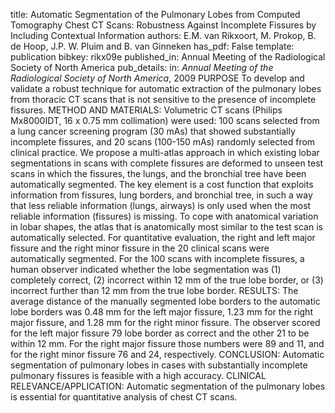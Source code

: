 title: Automatic Segmentation of the Pulmonary Lobes from Computed Tomography Chest CT Scans: Robustness Against Incomplete Fissures by Including Contextual Information
authors: E.M. van Rikxoort, M. Prokop, B. de Hoop, J.P. W. Pluim and B. van Ginneken
has_pdf: False
template: publication
bibkey: rikx09e
published_in: Annual Meeting of the Radiological Society of North America
pub_details: in: <i>Annual Meeting of the Radiological Society of North America</i>, 2009
PURPOSE To develop and validate a robust technique for automatic extraction of the pulmonary lobes from thoracic CT scans that is not sensitive to the presence of incomplete fissures. METHOD AND MATERIALS: Volumetric CT scans (Philips Mx8000IDT, 16 x 0.75 mm collimation) were used: 100 scans selected from a lung cancer screening program (30 mAs) that showed substantially incomplete fissures, and 20 scans (100-150 mAs) randomly selected from clinical practice. We propose a multi-atlas approach in which existing lobar segmentations in scans with complete fissures are deformed to unseen test scans in which the fissures, the lungs, and the bronchial tree have been automatically segmented. The key element is a cost function that exploits information from fissures, lung borders, and bronchial tree, in such a way that less reliable information (lungs, airways) is only used when the most reliable information (fissures) is missing. To cope with anatomical variation in lobar shapes, the atlas that is anatomically most similar to the test scan is automatically selected. For quantitative evaluation, the right and left major fissure and the right minor fissure in the 20 clinical scans were automatically segmented. For the 100 scans with incomplete fissures, a human observer indicated whether the lobe segmentation was (1) completely correct, (2) incorrect within 12 mm of the true lobe border, or (3) incorrect further than 12 mm from the true lobe border. RESULTS: The average distance of the manually segmented lobe borders to the automatic lobe borders was 0.48 mm for the left major fissure, 1.23 mm for the right major fissure, and 1.28 mm for the right minor fissure. The observer scored for the left major fissure 79 lobe border as correct and the other 21 to be within 12 mm. For the right major fissure those numbers were 89 and 11, and for the right minor fissure 76 and 24, respectively. CONCLUSION: Automatic segmentation of pulmonary lobes in cases with substantially incomplete pulmonary fissures is feasible with a high accuracy. CLINICAL RELEVANCE/APPLICATION: Automatic segmentation of the pulmonary lobes is essential for quantitative analysis of chest CT scans.


